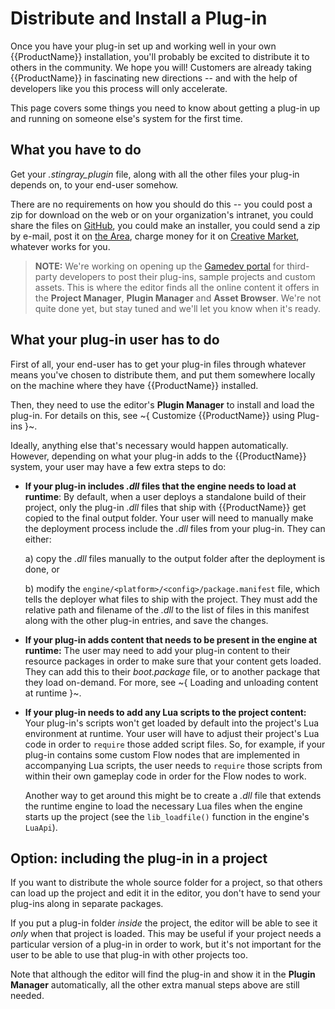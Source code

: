 # Distribute and Install a Plug-in

Once you have your plug-in set up and working well in your own {{ProductName}} installation, you'll probably be excited to distribute it to others in the community. We hope you will! Customers are already taking {{ProductName}} in fascinating new directions -- and with the help of developers like you this process will only accelerate.

This page covers some things you need to know about getting a plug-in up and running on someone else's system for the first time.

## What you have to do

Get your *.stingray_plugin* file, along with all the other files your plug-in depends on, to your end-user somehow.

There are no requirements on how you should do this -- you could post a zip for download on the web or on your organization's intranet, you could share the files on [GitHub](http://www.github.com/), you could make an installer, you could send a zip by e-mail, post it on [the Area](http://area.autodesk.com/), charge money for it on [Creative Market](https://creativemarket.com/), whatever works for you.

>	**NOTE:** We're working on opening up the [Gamedev portal](https://gamedev.autodesk.com/stingray/plugins) for third-party developers to post their plug-ins, sample projects and custom assets. This is where the editor finds all the online content it offers in the **Project Manager**, **Plugin Manager** and **Asset Browser**. We're not quite done yet, but stay tuned and we'll let you know when it's ready.

## What your plug-in user has to do

First of all, your end-user has to get your plug-in files through whatever means you've chosen to distribute them, and put them somewhere locally on the machine where they have {{ProductName}} installed.

Then, they need to use the editor's **Plugin Manager** to install and load the plug-in. For details on this, see ~{ Customize {{ProductName}} using Plug-ins }~.

Ideally, anything else that's necessary would happen automatically. However, depending on what your plug-in adds to the {{ProductName}} system, your user may have a few extra steps to do:

-	**If your plug-in includes *.dll* files that the engine needs to load at runtime**: By default, when a user deploys a standalone build of their project, only the plug-in *.dll* files that ship with {{ProductName}} get copied to the final output folder. Your user will need to manually make the deployment process include the *.dll* files from your plug-in. They can either:

 	a)	copy the *.dll* files manually to the output folder after the deployment is done, or

	b)	modify the `engine/<platform>/<config>/package.manifest` file, which tells the deployer what files to ship with the project. They must add the relative path and filename of the *.dll* to the list of files in this manifest along with the other plug-in entries, and save the changes.

-	**If your plug-in adds content that needs to be present in the engine at runtime:** The user may need to add your plug-in content to their resource packages in order to make sure that your content gets loaded. They can add this to their *boot.package* file, or to another package that they load on-demand. For more, see ~{ Loading and unloading content at runtime }~.

-	**If your plug-in needs to add any Lua scripts to the project content:** Your plug-in's scripts won't get loaded by default into the project's Lua environment at runtime. Your user will have to adjust their project's Lua code in order to `require` those added script files. So, for example, if your plug-in contains some custom Flow nodes that are implemented in accompanying Lua scripts, the user needs to `require` those scripts from within their own gameplay code in order for the Flow nodes to work.

	Another way to get around this might be to create a *.dll* file that extends the runtime engine to load the necessary Lua files when the engine starts up the project (see the `lib_loadfile()` function in the engine's `LuaApi`).

## Option: including the plug-in in a project

If you want to distribute the whole source folder for a project, so that others can load up the project and edit it in the editor, you don't have to send your plug-ins along in separate packages.

If you put a plug-in folder *inside* the project, the editor will be able to see it *only* when that project is loaded. This may be useful if your project needs a particular version of a plug-in in order to work, but it's not important for the user to be able to use that plug-in with other projects too.

Note that although the editor will find the plug-in and show it in the **Plugin Manager** automatically, all the other extra manual steps above are still needed.
